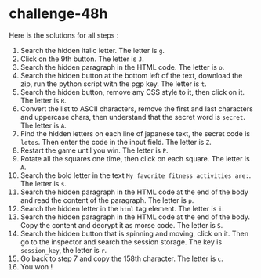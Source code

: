 # challenge-48h

Here is the solutions for all steps :

1. Search the hidden italic letter. The letter is `g`.
2. Click on the 9th button. The letter is `J`.
3. Search the hidden paragraph in the HTML code. The letter is `o`.
4. Search the hidden button at the bottom left of the text, download the zip, run the python script with the pgp key. The letter is `t`.
5. Search the hidden button, remove any CSS style to it, then click on it. The letter is `R`.
6. Convert the list to ASCII characters, remove the first and last characters and uppercase chars, then understand that the secret word
   is `secret`. The letter is `A`.
7. Find the hidden letters on each line of japanese text, the secret code is `lotos`. Then enter the code in the input field. The letter
   is `Z`.
8. Restart the game until you win. The letter is `P`.
9. Rotate all the squares one time, then click on each square. The letter is `A`.
10. Search the bold letter in the text `My favorite fitness activities are:`. The letter is `s`.
11. Search the hidden paragraph in the HTML code at the end of the body and read the content of the paragraph. The letter is `p`.
12. Search the hidden letter in the `html` tag element. The letter is `i`.
13. Search the hidden paragraph in the HTML code at the end of the body. Copy the content and decrypt it as morse code. The letter is `S`.
14. Search the hidden button that is spinning and moving, click on it. Then go to the inspector and search the session storage. The key
    is `session_key`, the letter is `r`.
15. Go back to step 7 and copy the 158th character. The letter is `c`.
16. You won !
